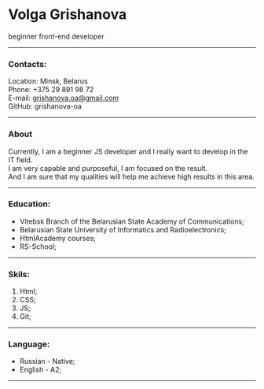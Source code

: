 # Volga Grishanova

beginner front-end developer

---

### Contacts:

Location: Minsk, Belarus  
Phone: +375 29 891 98 72  
E-mail: grishanova.oa@gmail.com  
GitHub: grishanova-oa  

---

### About  

Currently, I am a beginner JS developer and I really want to develop in the IT field.  
I am very capable and purposeful, I am focused on the result.  
And I am sure that my qualities will help me achieve high results in this area.

---

### Education:

* Vitebsk Branch of the Belarusian State Academy of Communications;  
* Belarusian State University of Informatics and Radioelectronics;  
* HtmlAcademy courses;  
* RS-School;  

---

### Skils:

1. Html;  
2. CSS;  
3. JS;  
4. Git;  

---

### Language:

- Russian - Native;  
- English - A2;  

---
